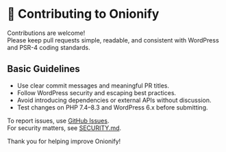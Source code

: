 # 🧩 Contributing to Onionify

Contributions are welcome!  
Please keep pull requests simple, readable, and consistent with WordPress and PSR-4 coding standards.

## Basic Guidelines
- Use clear commit messages and meaningful PR titles.
- Follow WordPress security and escaping best practices.
- Avoid introducing dependencies or external APIs without discussion.
- Test changes on PHP 7.4–8.3 and WordPress 6.x before submitting.

To report issues, use [GitHub Issues](../../issues).  
For security matters, see [SECURITY.md](./SECURITY.md).

Thank you for helping improve Onionify!
